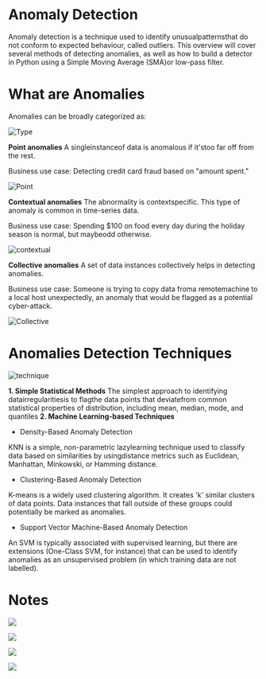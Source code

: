 # Anomaly Detection
Anomaly detection is a technique used to identify unusualpatternsthat do not conform to expected  behaviour,  called outliers. This overview will cover several methods of detecting anomalies, as well as how to build a detector in Python using a Simple Moving Average (SMA)or low-pass filter.

# What are Anomalies
Anomalies can be broadly categorized as:

![Type](https://github.com/kasturi-sahu/Anomaly_Detection/blob/main/type.png "Type")

**Point anomalies**
A singleinstanceof data is anomalous if it'stoo far off from the rest. 

Business use case: Detecting credit card fraud based on "amount spent."

![Point](https://github.com/kasturi-sahu/Anomaly_Detection/blob/main/Point%20anomaly.PNG "Point")

**Contextual  anomalies**
The  abnormality  is contextspecific.  This  type  of  anomaly  is common in time-series data. 

Business use case: Spending $100 on food every day during the holiday season is normal, but maybeodd otherwise.

![contextual](https://github.com/kasturi-sahu/Anomaly_Detection/blob/main/Contextual.PNG "contextual")

**Collective  anomalies**
A  set  of  data  instances collectively helps  in  detecting  anomalies. 

Business use case: Someone is trying to copy data froma remotemachine to a local host unexpectedly, an anomaly that would be flagged as a potential cyber-attack. 

![Collective](https://github.com/kasturi-sahu/Anomaly_Detection/blob/main/collective.PNG "Collective")

# Anomalies Detection Techniques 

![technique](https://github.com/kasturi-sahu/Anomaly_Detection/blob/main/technique.PNG "technique")

**1. Simple Statistical Methods**
The simplest approach to identifying datairregularitiesis to flagthe data points that deviatefrom  common  statistical  properties  of  distribution,  including  mean,  median,  mode,  and quantiles
**2. Machine Learning-based Techniques**
- Density-Based Anomaly Detection

KNN  is  a  simple,  non-parametric lazylearning  technique  used  to classify data based on similarities by usingdistance metrics such as Euclidean, Manhattan, Minkowski, or Hamming distance.
- Clustering-Based Anomaly Detection

K-means is  a  widely  used  clustering algorithm. It creates 'k' similar clusters of data points. Data instances that fall outside of these groups could potentially be marked as anomalies.
- Support Vector Machine-Based Anomaly Detection

An SVM is typically associated with supervised learning, but there are extensions (One-Class SVM, for instance)  that  can  be  used  to  identify  anomalies  as  an  unsupervised  problem  (in  which training data are not labelled).

# Notes

![](https://github.com/kasturi-sahu/Anomaly_Detection/blob/main/1.jpeg)

![](https://github.com/kasturi-sahu/Anomaly_Detection/blob/main/2.jpeg)

![](https://github.com/kasturi-sahu/Anomaly_Detection/blob/main/3.jpeg)

![](https://github.com/kasturi-sahu/Anomaly_Detection/blob/main/4.jpeg)
